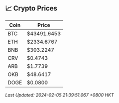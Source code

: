 ## 📈 Crypto Prices

| Coin | Price |
| ---- | ----- |
| BTC | $43491.6453 |
| ETH | $2334.6767 |
| BNB | $303.2247 |
| CRV | $0.4743 |
| ARB | $1.7739 |
| OKB | $48.6417 |
| DOGE | $0.0800 |

_Last Updated: 2024-02-05 21:39:51.067 +0800 HKT_